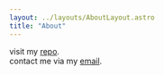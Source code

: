 ```yaml
---
layout: ../layouts/AboutLayout.astro
title: "About"
---
```


visit my [repo](https://github.com/franklinmartin).  
contact me via my [email](mailto:franklinmartin6138@gmail.com).
